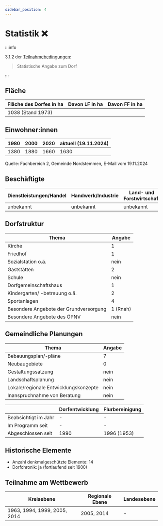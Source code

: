 ```yaml
---
sidebar_position: 4
---
```


# Statistik ❌

:::info

3.1.2 der [Teilnahmebedingungen](/teilnahmebedingungen.pdf):

> Statistische Angabe zum Dorf

:::

## Fläche

| Fläche des Dorfes in ha | Davon LF in ha                | Davon FF in ha                |
| ----------------------- | ----------------------------- | ----------------------------- |
| 1038 (Stand 1973)       | <!-- TODO: Wert eintragen --> | <!-- TODO: Wert eintragen --> |

## Einwohner:innen

| 1980 | 2000 | 2020 | aktuell (19.11.2024) |
| ---- | ---- | ---- | -------------------- |
| 1380 | 1880 | 1660 | 1630                 |

Quelle: Fachbereich 2, Gemeinde Nordstemmen, E-Mail vom 19.11.2024

## Beschäftigte

| Dienstleistungen/Handel | Handwerk/Industrie | Land- und Forstwirtschaft | Sonstige  |
| ----------------------- | ------------------ | ------------------------- | --------- |
| unbekannt               | unbekannt          | unbekannt                 | unbekannt |

## Dorfstruktur

| Thema                                  | Angabe   |
| -------------------------------------- | -------- |
| Kirche                                 | 1        |
| Friedhof                               | 1        |
| Sozialstation o.ä.                     | nein     |
| Gaststätten                            | 2        |
| Schule                                 | nein     |
| Dorfgemeinschaftshaus                  | 1        |
| Kindergarten/ -betreuung o.ä.          | 2        |
| Sportanlagen                           | 4        |
| Besondere Angebote der Grundversorgung | 1 (Rnah) |
| Besondere Angebote des ÖPNV            | nein     |

## Gemeindliche Planungen

| Thema                                 | Angabe |
| ------------------------------------- | ------ |
| Bebauungsplan/-pläne                  | 7      |
| Neubaugebiete                         | 0      |
| Gestaltungssatzung                    | nein   |
| Landschaftsplanung                    | nein   |
| Lokale/regionale Entwicklungskonzepte | nein   |
| Inanspruchnahme von Beratung          | nein   |

|                      | Dorfentwicklung | Flurbereinigung |
| -------------------- | --------------- | --------------- |
| Beabsichtigt im Jahr | -               | -               |
| Im Programm seit     | -               | -               |
| Abgeschlossen seit   | 1990            | 1996 (1953)     |

## Historische Elemente

- Anzahl denkmalgeschützte Elemente: 14
- Dorfchronik: ja (fortlaufend seit 1900)

## Teilnahme am Wettbewerb

| Kreisebene                   | Regionale Ebene | Landesebene |
| ---------------------------- | --------------- | ----------- |
| 1963, 1994, 1999, 2005, 2014 | 2005, 2014      | -           |
